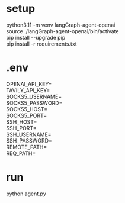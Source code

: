 # setup
python3.11 -m venv langGraph-agent-openai  
source ./langGraph-agent-openai/bin/activate  
pip install --upgrade pip  
pip install -r requirements.txt  

# .env
OPENAI_API_KEY=  
TAVILY_API_KEY=  
SOCKS5_USERNAME=  
SOCKS5_PASSWORD=  
SOCKS5_HOST=  
SOCKS5_PORT=  
SSH_HOST=  
SSH_PORT=  
SSH_USERNAME=  
SSH_PASSWORD=  
REMOTE_PATH=  
REQ_PATH=  

# run
python agent.py
